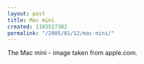 ```yaml
---
layout: post
title: Mac mini
created: 1105527382
permalink: "/2005/01/12/mac-mini/"
---
```

The Mac mini - image taken from apple.com.
